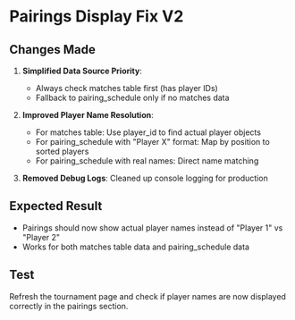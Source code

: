 # Pairings Display Fix V2

## Changes Made

1. **Simplified Data Source Priority**: 
   - Always check matches table first (has player IDs)
   - Fallback to pairing_schedule only if no matches data

2. **Improved Player Name Resolution**:
   - For matches table: Use player_id to find actual player objects
   - For pairing_schedule with "Player X" format: Map by position to sorted players
   - For pairing_schedule with real names: Direct name matching

3. **Removed Debug Logs**: Cleaned up console logging for production

## Expected Result
- Pairings should now show actual player names instead of "Player 1" vs "Player 2"
- Works for both matches table data and pairing_schedule data

## Test
Refresh the tournament page and check if player names are now displayed correctly in the pairings section.